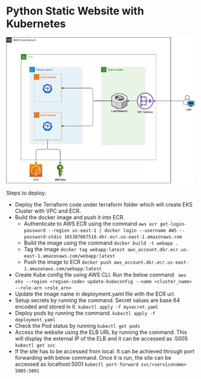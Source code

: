 # Python Static Website with Kubernetes

![Architecture](Architecture.jpg)

Steps to deploy:

- Deploy the Terraform code under terraform folder which will create EKS Cluster with VPC and ECR.
- Build the docker image and push it into ECR. 
  - Authenticate to AWS ECR using the command
    ``` aws ecr get-login-password --region us-east-1 | docker login --username AWS --password-stdin 165387667510.dkr.ecr.us-east-1.amazonaws.com ```
  - Build the image using the command
    ``` docker build -t webapp . ```
  - Tag the image
    ``` docker tag webapp:latest aws_account.dkr.ecr.us-east-1.amazonaws.com/webapp:latest ```
  - Push the image to ECR
    ``` docker push aws_account.dkr.ecr.us-east-1.amazonaws.com/webapp:latest ```
- Create Kube config file using AWS CLI. Run the below command
  ``` aws eks --region <region-code> update-kubeconfig --name <cluster_name> --role-arn <role_arn>```
- Update the image name in deployment.yaml file with the ECR url.
- Setup secrets by running the command. Secret values are base 64 encoded and stored in it. 
  ``` kubectl apply -f mysecret.yaml ```
- Deploy pods by running the command.
  ``` kubectl apply -f deployment.yaml ```
- Check the Pod status by running ``` kubectl get pods ```
- Access the website using the ELB URL by running the command. This will display the external IP of the ELB and it can be accessed as <elburl>:5005
  ``` kubectl get svc ```
- If the site has to be accessed from local. It can be achieved through port forwarding with below command. Once it is run, the site can be accessed as localhost:5001
  ``` kubectl port-forward svc/<servicename> 5005:5001 ```
